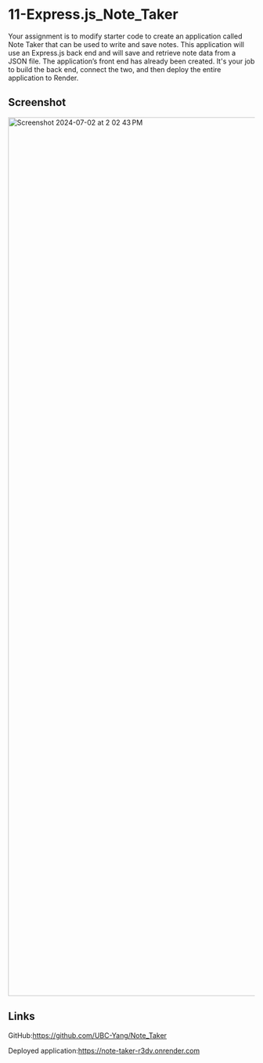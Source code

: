 # 11-Express.js_Note_Taker

Your assignment is to modify starter code to create an application called Note Taker that can be used to write and save notes. This application will use an Express.js back end and will save and retrieve note data from a JSON file.
The application’s front end has already been created. It's your job to build the back end, connect the two, and then deploy the entire application to Render.

## Screenshot 

<img width="1792" alt="Screenshot 2024-07-02 at 2 02 43 PM" src="https://github.com/UBC-Yang/Note_Taker/assets/164443710/edaaab2a-391b-4e38-ac64-1f7ead6dfc6b">


## Links
GitHub:https://github.com/UBC-Yang/Note_Taker

Deployed application:https://note-taker-r3dv.onrender.com
